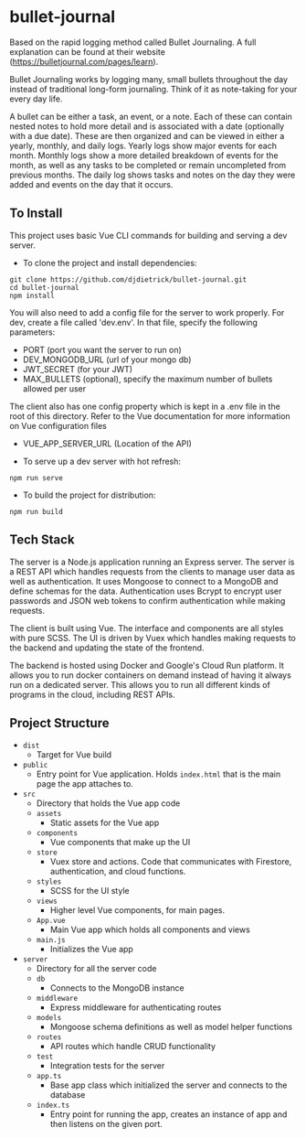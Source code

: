 # bullet-journal

Based on the rapid logging method called Bullet Journaling.  A full explanation can be found at their website (https://bulletjournal.com/pages/learn).

Bullet Journaling works by logging many, small bullets throughout the day instead of traditional long-form journaling. Think of it as note-taking for your every day life. 

A bullet can be either a task, an event, or a note. Each of these can contain nested notes to hold more detail and is associated with a date (optionally with a due date). These are then organized and can be viewed in either a yearly, monthly, and daily logs. Yearly logs show major events for each month. Monthly logs show a more detailed breakdown of events for the month, as well as any tasks to be completed or remain uncompleted from previous months. The daily log shows tasks and notes on the day they were added and events on the day that it occurs.

## To Install

This project uses basic Vue CLI commands for building and serving a dev server.

- To clone the project and install dependencies:
```
git clone https://github.com/djdietrick/bullet-journal.git
cd bullet-journal
npm install
```

You will also need to add a config file for the server to work properly. For dev, create a file called 'dev.env'. In that file, specify the following parameters:
* PORT (port you want the server to run on)
* DEV_MONGODB_URL (url of your mongo db)
* JWT_SECRET (for your JWT)
* MAX_BULLETS (optional), specify the maximum number of bullets allowed per user

The client also has one config property which is kept in a .env file in the root of this directory.  Refer to the Vue documentation for more information on Vue configuration files
* VUE_APP_SERVER_URL (Location of the API)

- To serve up a dev server with hot refresh:
```
npm run serve
```

- To build the project for distribution:
```
npm run build
```

## Tech Stack

The server is a Node.js application running an Express server. The server is a REST API which handles requests from the clients to manage user data as well as authentication.  It uses Mongoose to connect to a MongoDB and define schemas for the data. Authentication uses Bcrypt to encrypt user passwords and JSON web tokens to confirm authentication while making requests.

The client is built using Vue.  The interface and components are all styles with pure SCSS. The UI is driven by Vuex which handles making requests to the backend and updating the state of the frontend.

The backend is hosted using Docker and Google's Cloud Run platform. It allows you to run docker containers on demand instead of having it always run on a dedicated server. This allows you to run all different kinds of programs in the cloud, including REST APIs.

## Project Structure

- `dist`
    - Target for Vue build
- `public`
    - Entry point for Vue application. Holds `index.html` that is the main page the app attaches to.
- `src`
    - Directory that holds the Vue app code
    - `assets`
        - Static assets for the Vue app
    - `components`
        - Vue components that make up the UI
    - `store` 
        - Vuex store and actions. Code that communicates with Firestore, authentication, and cloud functions.
    - `styles`
        - SCSS for the UI style
    - `views`
        - Higher level Vue components, for main pages.
    - `App.vue`
        - Main Vue app which holds all components and views
    - `main.js`
        - Initializes the Vue app
- `server`
    - Directory for all the server code
    - `db`
        - Connects to the MongoDB instance
    - `middleware`
        - Express middleware for authenticating routes
    - `models`
        - Mongoose schema definitions as well as model helper functions
    - `routes`
        - API routes which handle CRUD functionality
    - `test`
        - Integration tests for the server
    - `app.ts`
        - Base app class which initialized the server and connects to the database
    - `index.ts`
        - Entry point for running the app, creates an instance of app and then listens on the given port.